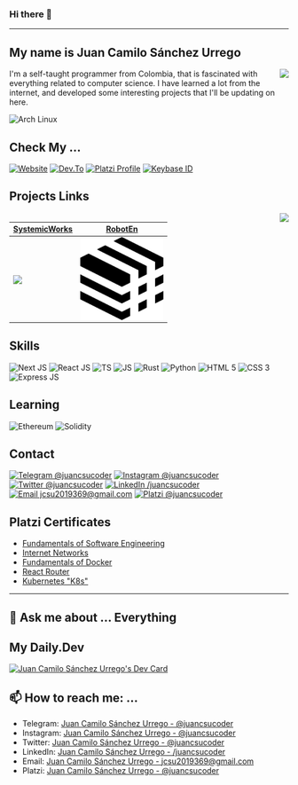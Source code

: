 ### Hi there 👋
---
## My name is Juan Camilo Sánchez Urrego
<img src="https://github-readme-stats.vercel.app/api?username=juancsucoder&theme=blue-green&show_icons=true" align="right"/>
I'm a self-taught programmer from Colombia, that is fascinated with everything related to computer science. I have learned a lot from the internet, and developed some interesting projects that I'll be updating on here.

![Arch Linux](https://img.shields.io/badge/I_use_Arch_Linux_btw-1793D1?style=for-the-badge&logo=arch-linux&logoColor=white)

## Check My ...
[![Website](https://img.shields.io/badge/Website_juancsu.codes-171717?style=for-the-badge&logo=GitHub%20Pages&logoColor=white)](https://juancsucoder.github.io/)
[![Dev.To](https://img.shields.io/badge/dev.to_/JuanCSUCoder-0A0A0A?style=for-the-badge&logo=devdotto&logoColor=white)](https://dev.to/juancsucoder)
[![Platzi Profile](https://img.shields.io/badge/Platzi_@juancsucoder-98ca3f?style=for-the-badge&logo=platzi&logoColor=white)](https://platzi.com/@juancsucoder/)
[![Keybase ID](https://img.shields.io/badge/Keybase_@juancsucoder-orange?style=for-the-badge&logo=keybase&logoColor=white)](https://keybase.io/juancsucoder/)

## Projects Links

<img src="https://github-readme-stats.vercel.app/api/top-langs/?username=JuanCSUCoder&layout=compact&theme=blue-green&langs_count=8" align="right"/>

| [SystemicWorks](https://juancsucoder.github.io/SystemicWorks/)                          | [RobotEn](https://github.com/JuanCSUCoder/RobotEn/) |
| --------------------------------------------------------------------------------------- | --- |
| [<img src="https://github.com/JuanCSUCoder/SystemicWorks/raw/main/pages/icon_large.png" width="150px" align="center" />](https://juancsucoder.github.io/SystemicWorks/) | <img src="https://raw.githubusercontent.com/JuanCSUCoder/RobotEn/main/logo.svg" width="150px" align="center" /> |

## Skills

![Next JS](https://img.shields.io/badge/Next_JS-black?style=for-the-badge&logo=Next.js&logoColor=white)
![React JS](https://img.shields.io/badge/React-20232A?style=for-the-badge&logo=react&logoColor=61DAFB)
![TS](https://img.shields.io/badge/TypeScript-007ACC?style=for-the-badge&logo=typescript&logoColor=white)
![JS](https://img.shields.io/badge/JavaScript-F7DF1E?style=for-the-badge&logo=javascript&logoColor=black)
![Rust](https://img.shields.io/badge/Rust-000000?style=for-the-badge&logo=rust&logoColor=white)
![Python](https://img.shields.io/badge/Python-3776AB?style=for-the-badge&logo=python&logoColor=white)
![HTML 5](https://img.shields.io/badge/HTML_5-e34c26?style=for-the-badge&logo=html5&logoColor=white)
![CSS 3](https://img.shields.io/badge/CSS-264de4?&style=for-the-badge&logo=css3&logoColor=white)
![Express JS](https://img.shields.io/badge/Express.js-404D59?style=for-the-badge&logo=Express&logoColor=white)

## Learning

![Ethereum](https://img.shields.io/badge/Ethereum_Smart_Contracts-716b94?style=for-the-badge&logo=Ethereum&logoColor=white)
![Solidity](https://img.shields.io/badge/Solidity-black?style=for-the-badge&logo=Solidity&logoColor=white)

## Contact

[![Telegram @juancsucoder](https://img.shields.io/badge/Telegram_@juancsucoder-2CA5E0?style=for-the-badge&logo=telegram&logoColor=white)](https://t.me/juancsucoder)
[![Instagram @juancsucoder](https://img.shields.io/badge/Instagram_@juancsucoder-E4405F?style=for-the-badge&logo=instagram&logoColor=white)](https://www.instagram.com/juancsucoder/)
[![Twitter @juancsucoder](https://img.shields.io/badge/Twitter_@juancsucoder-1DA1F2?style=for-the-badge&logo=twitter&logoColor=white)](https://twitter.com/juancsucoder)
[![LinkedIn /juancsucoder](https://img.shields.io/badge/LinkedIn_/juancsucoder-0077B5?style=for-the-badge&logo=linkedin&logoColor=white)](https://www.linkedin.com/in/juancsucoder/)
[![Email jcsu2019369@gmail.com](https://img.shields.io/badge/Gmail_jcsu2019369@gmail.com-D14836?style=for-the-badge&logo=gmail&logoColor=white)](mailto:jcsu2019369@gmail.com)
[![Platzi @juancsucoder](https://img.shields.io/badge/Platzi_@juancsucoder-98ca3f?style=for-the-badge&logo=platzi&logoColor=white)](https://platzi.com/@juancsucoder/)


## Platzi Certificates
- [Fundamentals of Software Engineering](https://platzi.com/@juancsucoder/curso/1098-ingenieria/diploma/detalle/)
- [Internet Networks](https://platzi.com/@juancsucoder/curso/1277-redes/diploma/detalle/)
- [Fundamentals of Docker](https://platzi.com/@juancsucoder/curso/1432-docker/diploma/detalle/)
- [React Router](https://platzi.com/@juancsucoder/curso/1342-react-router/diploma/detalle/)
- [Kubernetes "K8s"](https://platzi.com/@juancsucoder/curso/1565-k8s/diploma/detalle/)

---

## 💬 Ask me about ... **Everything**

## My Daily.Dev
<a href="https://app.daily.dev/JuanCSUCoder"><img src="https://api.daily.dev/devcards/5b4b8101a73746909ada91500b48b5c5.png?r=eg6" width="300" alt="Juan Camilo Sánchez Urrego's Dev Card"/></a>

## 📫 How to reach me: ...
  - Telegram: [Juan Camilo Sánchez Urrego - @juancsucoder](https://t.me/juancsucoder)
  - Instagram: [Juan Camilo Sánchez Urrego - @juancsucoder](https://www.instagram.com/juancsucoder/)
  - Twitter: [Juan Camilo Sánchez Urrego - @juancsucoder](https://twitter.com/juancsucoder)
  - LinkedIn: [Juan Camilo Sánchez Urrego - /juancsucoder](https://www.linkedin.com/in/juancsucoder/)
  - Email: [Juan Camilo Sánchez Urrego - jcsu2019369@gmail.com](mailto:jcsu2019369@gmail.com)
  - Platzi: [Juan Camilo Sánchez Urrego - @juancsucoder](https://platzi.com/@juancsucoder/)
